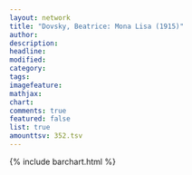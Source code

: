 ```yaml
---
layout: network
title: "Dovsky, Beatrice: Mona Lisa (1915)"
author:
description:
headline:
modified:
category:
tags:
imagefeature: 
mathjax: 
chart: 
comments: true
featured: false
list: true
amounttsv: 352.tsv
---
```

{% include barchart.html %}
